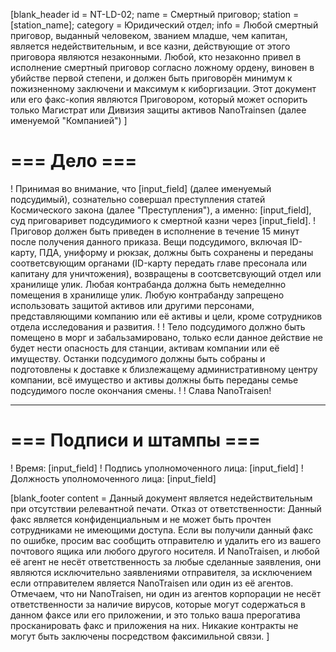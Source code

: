 [blank_header
id = NT-LD-02;
name = Смертный приговор;
station = [station_name];
category = Юридический отдел;
info = Любой смертный приговор, выданный человеком, званием младше, чем капитан, является недействительным, и все казни, действующие от этого приговора являются незаконными. Любой, кто незаконно привел в исполнение смертный приговор согласно ложному ордену, виновен в убийстве первой степени, и должен быть приговорён минимум к пожизненному заключени и максимум к киборгизации. Этот документ или его факс-копия являются Приговором, который может оспорить только Магистрат или Дивизия защиты активов NanoTrainsen (далее именуемой "Компанией")
]

# === Дело ===

! Принимая во внимание, что [input_field] (далее именуемый подсудимый), сознательно совершал преступления статей Космического закона (далее "Преступления"), а именно: [input_field], суд приговаривет подсудимиого к смертной казни через [input_field].
! Приговор должен быть приведен в исполнение в течение 15 минут после получения данного приказа. Вещи подсудимого, включая ID-карту, ПДА, униформу и рюкзак, должны быть сохранены и переданы соответсвующим органами (ID-карту передать главе пресонала или капитану для уничтожения), возвращены в соотсветсвующий отдел или хранилище улик. Любая контрабанда должна быть немеделнно помещения в хранилище улик. Любую контрабанду запрещено использовать защитой активов или другими персонами, представляющими компанию или её активы и цели, кроме сотрудников отдела исследования и развития.
!
! Тело подсудимого должно быть помещено в морг и забальзамировано, только если данное действие не будет нести опасность для станции, активам компании или её имуществу. Останки подсудимого должны быть собраны и подготовлены к доставке к близлежащему административному центру компании, всё имущество и активы должны быть переданы семье подсудимого после окончания смены.
!
! Слава NanoTraisen!

---

# === Подписи и штампы ===

! Время: [input_field]
! Подпись уполномоченного лица: [input_field]
! Должность уполномоченного лица: [input_field]

[blank_footer
content = Данный документ является недействительным при отсутствии релевантной печати.
Отказ от ответственности: Данный факс является конфиденциальным и не может быть прочтен сотрудниками не имеющими доступа. Если вы получили данный факс по ошибке, просим вас сообщить отправителю и удалить его из вашего почтового ящика или любого другого носителя. И NanoTraisen, и любой её агент не несёт ответственность за любые сделанные заявления, они являются исключительно заявлениями отправителя, за исключением если отправителем является NanoTraisen или один из её агентов. Отмечаем, что ни NanoTraisen, ни один из агентов корпорации не несёт ответственности за наличие вирусов, которые могут содержаться в данном факсе или его приложении, и это только ваша прерогатива просканировать факс и приложения на них. Никакие контракты не могут быть заключены посредством факсимильной связи.
]
